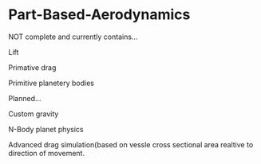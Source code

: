 # Part-Based-Aerodynamics
NOT complete and currently contains...

Lift

Primative drag

Primitive planetery bodies

Planned...

Custom gravity

N-Body planet physics

Advanced drag simulation(based on vessle cross sectional area realtive to direction of movement.
